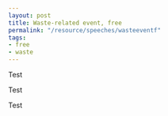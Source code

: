 ```yaml
---
layout: post
title: Waste-related event, free
permalink: "/resource/speeches/wasteeventf"
tags:
- free
- waste
---
```


Test

Test

Test
